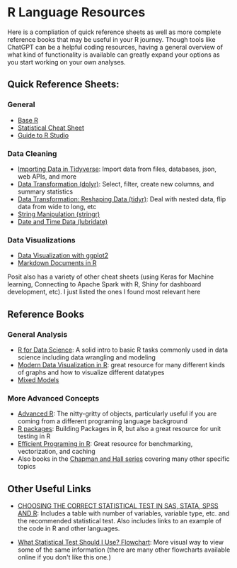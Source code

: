 
# R Language Resources
Here is a compliation of quick reference sheets as well as more complete reference books that may be useful in your R journey. Though tools like ChatGPT can be a helpful coding resources, having a general overview of what kind of functionality is available can greatly expand your options as you start working on your own analyses.

## Quick Reference Sheets:

### General

* [Base R](https://iqss.github.io/dss-workshops/R/Rintro/base-r-cheat-sheet.pdf)
* [Statistical Cheat Sheet](https://www.dummies.com/article/technology/programming-web-design/r/statistical-analysis-with-r-for-dummies-cheat-sheet-262959/)
* [Guide to R Studio](https://rstudio.github.io/cheatsheets/html/rstudio-ide.html)

### Data Cleaning

* [Importing Data in Tidyverse](https://rstudio.github.io/cheatsheets/html/data-import.html): Import data from files, databases, json, web APIs, and more
* [Data Transformation (dplyr)](https://rstudio.github.io/cheatsheets/html/data-transformation.html): Select, filter, create new columns, and summary statistics
* [Data Transformation: Reshaping Data (tidyr)](https://rstudio.github.io/cheatsheets/html/tidyr.html): Deal with nested data, flip data from wide to long, etc
* [String Manipulation (stringr)](https://rstudio.github.io/cheatsheets/html/strings.html)
* [Date and Time Data (lubridate)](https://rstudio.github.io/cheatsheets/html/lubridate.html)
 
### Data Visualizations
* [Data Visualization with ggplot2](https://rstudio.github.io/cheatsheets/html/data-visualization.html)
* [Markdown Documents in R](https://rstudio.github.io/cheatsheets/html/rmarkdown.html)

Posit also has a variety of other cheat sheets (using Keras for Machine learning, Connecting to Apache Spark with R, Shiny for dashboard development, etc). I just listed the ones I found most relevant here

## Reference Books

### General Analysis

- [R for Data Science](https://r4ds.hadley.nz/): A solid intro to basic R tasks commonly used in data science including data wrangling and modeling
- [Modern Data Visualization in R](https://rkabacoff.github.io/datavis/index.html): great resource for many different kinds of graphs and how to visualize different datatypes
- [Mixed Models](https://m-clark.github.io/mixed-models-with-R/introduction.html)

### More Advanced Concepts

- [Advanced R](https://adv-r.hadley.nz/): The nitty-gritty of objects, particularly useful if you are coming from a different programing language background
- [R packages](https://r-pkgs.org/): Building Packages in R, but also a great resource for unit testing in R
- [Efficient Programing in R](https://csgillespie.github.io/efficientR/): Great resource for benchmarking, vectorization, and caching
- Also books in the [Chapman and Hall series](https://www.routledge.com/Chapman--HallCRC-The-R-Series/book-series/CRCTHERSER) covering many other specific topics

## Other Useful Links
* [CHOOSING THE CORRECT STATISTICAL TEST IN SAS, STATA, SPSS AND R](https://stats.oarc.ucla.edu/other/mult-pkg/whatstat/): Includes a table with number of variables, variable type, etc. and the recommended statistical test. Also includes links to an example of the code in R and other languages.

* [What Statistical Test Should I Use? Flowchart](https://statsandr.com/blog/what-statistical-test-should-i-do/): More visual way to view some of the same information (there are many other flowcharts available online if you don't like this one.)
